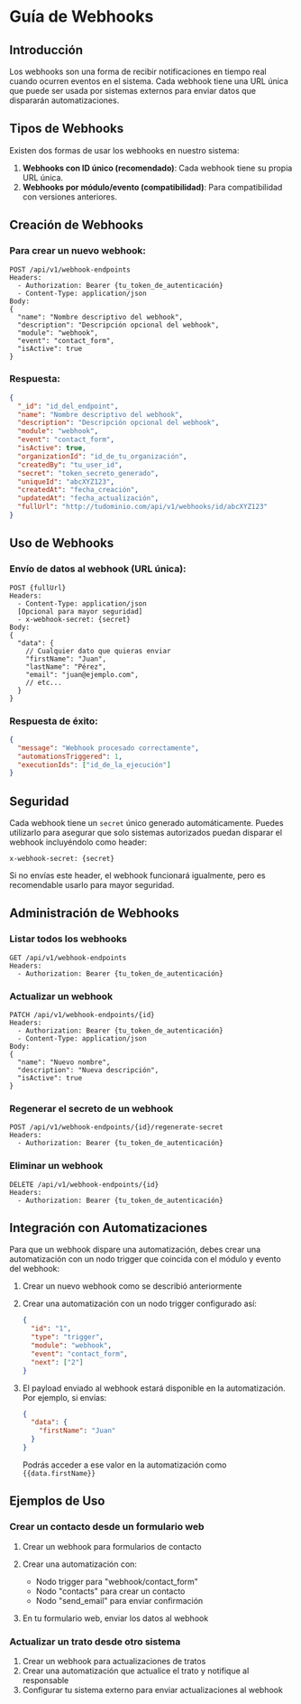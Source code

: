 # Guía de Webhooks

## Introducción
Los webhooks son una forma de recibir notificaciones en tiempo real cuando ocurren eventos en el sistema. Cada webhook tiene una URL única que puede ser usada por sistemas externos para enviar datos que dispararán automatizaciones.

## Tipos de Webhooks
Existen dos formas de usar los webhooks en nuestro sistema:

1. **Webhooks con ID único (recomendado)**: Cada webhook tiene su propia URL única.
2. **Webhooks por módulo/evento (compatibilidad)**: Para compatibilidad con versiones anteriores.

## Creación de Webhooks

### Para crear un nuevo webhook:

```
POST /api/v1/webhook-endpoints
Headers:
  - Authorization: Bearer {tu_token_de_autenticación}
  - Content-Type: application/json
Body:
{
  "name": "Nombre descriptivo del webhook",
  "description": "Descripción opcional del webhook",
  "module": "webhook",
  "event": "contact_form",
  "isActive": true
}
```

### Respuesta:

```json
{
  "_id": "id_del_endpoint",
  "name": "Nombre descriptivo del webhook",
  "description": "Descripción opcional del webhook",
  "module": "webhook",
  "event": "contact_form",
  "isActive": true,
  "organizationId": "id_de_tu_organización",
  "createdBy": "tu_user_id",
  "secret": "token_secreto_generado",
  "uniqueId": "abcXYZ123",
  "createdAt": "fecha_creación",
  "updatedAt": "fecha_actualización",
  "fullUrl": "http://tudominio.com/api/v1/webhooks/id/abcXYZ123"
}
```

## Uso de Webhooks

### Envío de datos al webhook (URL única):

```
POST {fullUrl}
Headers:
  - Content-Type: application/json
  [Opcional para mayor seguridad]
  - x-webhook-secret: {secret}
Body:
{
  "data": {
    // Cualquier dato que quieras enviar
    "firstName": "Juan",
    "lastName": "Pérez",
    "email": "juan@ejemplo.com",
    // etc...
  }
}
```

### Respuesta de éxito:

```json
{
  "message": "Webhook procesado correctamente",
  "automationsTriggered": 1,
  "executionIds": ["id_de_la_ejecución"]
}
```

## Seguridad

Cada webhook tiene un `secret` único generado automáticamente. Puedes utilizarlo para asegurar que solo sistemas autorizados puedan disparar el webhook incluyéndolo como header:

```
x-webhook-secret: {secret}
```

Si no envías este header, el webhook funcionará igualmente, pero es recomendable usarlo para mayor seguridad.

## Administración de Webhooks

### Listar todos los webhooks

```
GET /api/v1/webhook-endpoints
Headers:
  - Authorization: Bearer {tu_token_de_autenticación}
```

### Actualizar un webhook

```
PATCH /api/v1/webhook-endpoints/{id}
Headers:
  - Authorization: Bearer {tu_token_de_autenticación}
  - Content-Type: application/json
Body:
{
  "name": "Nuevo nombre",
  "description": "Nueva descripción",
  "isActive": true
}
```

### Regenerar el secreto de un webhook

```
POST /api/v1/webhook-endpoints/{id}/regenerate-secret
Headers:
  - Authorization: Bearer {tu_token_de_autenticación}
```

### Eliminar un webhook

```
DELETE /api/v1/webhook-endpoints/{id}
Headers:
  - Authorization: Bearer {tu_token_de_autenticación}
```

## Integración con Automatizaciones

Para que un webhook dispare una automatización, debes crear una automatización con un nodo trigger que coincida con el módulo y evento del webhook:

1. Crear un nuevo webhook como se describió anteriormente
2. Crear una automatización con un nodo trigger configurado así:
   ```json
   {
     "id": "1",
     "type": "trigger",
     "module": "webhook",
     "event": "contact_form",
     "next": ["2"]
   }
   ```

3. El payload enviado al webhook estará disponible en la automatización. Por ejemplo, si envías:
   ```json
   {
     "data": {
       "firstName": "Juan"
     }
   }
   ```

   Podrás acceder a ese valor en la automatización como `{{data.firstName}}`

## Ejemplos de Uso

### Crear un contacto desde un formulario web

1. Crear un webhook para formularios de contacto
2. Crear una automatización con:
   - Nodo trigger para "webhook/contact_form"
   - Nodo "contacts" para crear un contacto
   - Nodo "send_email" para enviar confirmación

3. En tu formulario web, enviar los datos al webhook

### Actualizar un trato desde otro sistema

1. Crear un webhook para actualizaciones de tratos
2. Crear una automatización que actualice el trato y notifique al responsable
3. Configurar tu sistema externo para enviar actualizaciones al webhook 